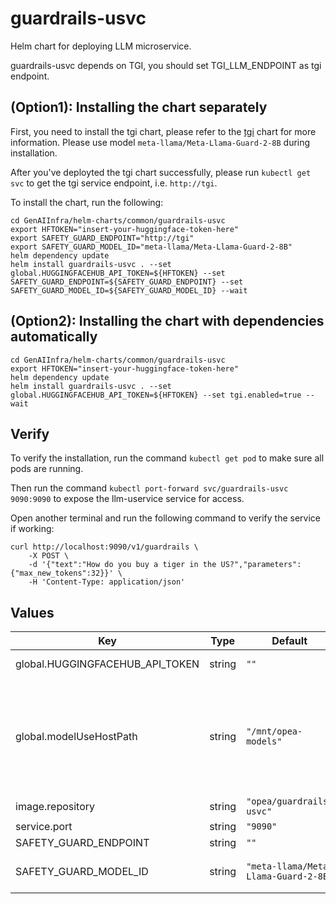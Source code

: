 # guardrails-usvc

Helm chart for deploying LLM microservice.

guardrails-usvc depends on TGI, you should set TGI_LLM_ENDPOINT as tgi endpoint.

## (Option1): Installing the chart separately

First, you need to install the tgi chart, please refer to the [tgi](../tgi) chart for more information. Please use model `meta-llama/Meta-Llama-Guard-2-8B` during installation.

After you've deployted the tgi chart successfully, please run `kubectl get svc` to get the tgi service endpoint, i.e. `http://tgi`.

To install the chart, run the following:

```console
cd GenAIInfra/helm-charts/common/guardrails-usvc
export HFTOKEN="insert-your-huggingface-token-here"
export SAFETY_GUARD_ENDPOINT="http://tgi"
export SAFETY_GUARD_MODEL_ID="meta-llama/Meta-Llama-Guard-2-8B"
helm dependency update
helm install guardrails-usvc . --set global.HUGGINGFACEHUB_API_TOKEN=${HFTOKEN} --set SAFETY_GUARD_ENDPOINT=${SAFETY_GUARD_ENDPOINT} --set SAFETY_GUARD_MODEL_ID=${SAFETY_GUARD_MODEL_ID} --wait
```

## (Option2): Installing the chart with dependencies automatically

```console
cd GenAIInfra/helm-charts/common/guardrails-usvc
export HFTOKEN="insert-your-huggingface-token-here"
helm dependency update
helm install guardrails-usvc . --set global.HUGGINGFACEHUB_API_TOKEN=${HFTOKEN} --set tgi.enabled=true --wait
```

## Verify

To verify the installation, run the command `kubectl get pod` to make sure all pods are running.

Then run the command `kubectl port-forward svc/guardrails-usvc 9090:9090` to expose the llm-uservice service for access.

Open another terminal and run the following command to verify the service if working:

```console
curl http://localhost:9090/v1/guardrails \
    -X POST \
    -d '{"text":"How do you buy a tiger in the US?","parameters":{"max_new_tokens":32}}' \
    -H 'Content-Type: application/json'
```

## Values

| Key                             | Type   | Default                              | Description                                                                                                                                                  |
| ------------------------------- | ------ | ------------------------------------ | ------------------------------------------------------------------------------------------------------------------------------------------------------------ |
| global.HUGGINGFACEHUB_API_TOKEN | string | `""`                                 | Your own Hugging Face API token                                                                                                                              |
| global.modelUseHostPath         | string | `"/mnt/opea-models"`                 | Cached models directory, tgi will not download if the model is cached here. The host path "modelUseHostPath" will be mounted to container as /data directory |
| image.repository                | string | `"opea/guardrails-usvc"`             |                                                                                                                                                              |
| service.port                    | string | `"9090"`                             |                                                                                                                                                              |
| SAFETY_GUARD_ENDPOINT           | string | `""`                                 | LLM endpoint                                                                                                                                                 |
| SAFETY_GUARD_MODEL_ID           | string | `"meta-llama/Meta-Llama-Guard-2-8B"` | Model ID for the underlying LLM service is using                                                                                                             |
